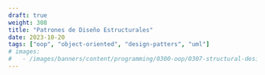 ```yaml
---
draft: true
weight: 308
title: "Patrones de Diseño Estructurales"
date: 2023-10-20
tags: ["oop", "object-oriented", "design-patters", "uml"]
# images:
#   - /images/banners/content/programming/0300-oop/0307-structural-design-patternspng
---
```

